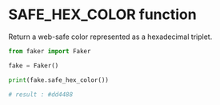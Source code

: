 # **SAFE_HEX_COLOR** function

Return a web-safe color represented as a hexadecimal triplet.

```py
from faker import Faker

fake = Faker()

print(fake.safe_hex_color())

# result : #dd4488
```
